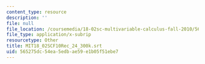 ```yaml
---
content_type: resource
description: ''
file: null
file_location: /coursemedia/18-02sc-multivariable-calculus-fall-2010/565275dc54ea5edbae59e1b05f51ebe7_MIT18_02SCF10Rec_24_300k.vtt
file_type: application/x-subrip
resourcetype: Other
title: MIT18_02SCF10Rec_24_300k.srt
uid: 565275dc-54ea-5edb-ae59-e1b05f51ebe7
---
```


